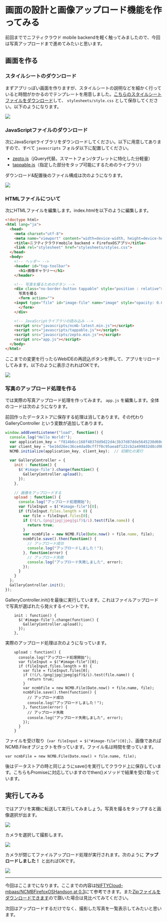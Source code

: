 # 画面の設計と画像アップロード機能を作ってみる

前回まででニフティクラウド mobile backendを軽く触ってみましたので、今回は写真アップロードまで進めてみたいと思います。

## 画面を作る

### スタイルシートのダウンロード

まずアプリっぽい画面を作りますが、スタイルシートの説明などを細かく行っていると時間がかかるのでテンプレートを用意しました。[こちらのスタイルシートファイルをダウンロード](https://raw.githubusercontent.com/NIFTYCloud-mbaas/NCMBFirefoxOSHandson/master/sharephoto/stylesheets/styles.css)して、 `stylesheets/style.css` として保存してください。以下のようになります。

![](images/firefoxos-3-camera-4.png)

### JavaScriptファイルのダウンロード

次にJavaScriptライブラリをダウンロードしてください。以下に用意してありますので、すべて `javascripts` フォルダ以下に配置してください。

- [zepto.js](https://raw.githubusercontent.com/NIFTYCloud-mbaas/NCMBFirefoxOSHandson/master/sharephoto/javascripts/zepto.min.js)（jQuery代替。スマートフォン/タブレットに特化した分軽量）
- [tappable.js](https://raw.githubusercontent.com/NIFTYCloud-mbaas/NCMBFirefoxOSHandson/master/sharephoto/javascripts/tappable.js)（指定した部分をタップ可能にするためのライブラリ）

ダウンロード&配置後のファイル構成は次のようになります。

![](images/firefoxos-3-camera-3.png)

### HTMLファイルについて

次にHTMLファイルを編集します。index.htmlを以下のように編集します。

```html
<!doctype html>
<html lang="ja">
  <head>
    <meta charset="utf-8">
    <meta name="viewport" content="width=device-width, height=device-height, initial-scale=1, maximum-scale=1, user-scalable=no">
    <title>ニフティクラウドmobile backend × FirefoxOSアプリ</title>
    <link rel="stylesheet" href="stylesheets/styles.css">
  </head>
  <body>
    <!-- ヘッダー -->
    <header id="top-toolbar">
      <h1>画像ギャラリー</h1>
    </header>

    <!-- 写真を撮るためのボタン -->
    <div class="no-border-button tappable" style="position : relative">
      写真を撮る
      <form action="">
	<input type="file" id="image-file" name="image" style="opacity: 0.0; position : absolute; left : 0; right : 0; top : 0; bottom : 0; z-index : 20;" />
      </form>
    </div>

    <!-- JavaScriptライブラリの読み込み -->
    <script src="javascripts/ncmb-latest.min.js"></script>
    <script src="javascripts/tappable.js"></script>
    <script src="javascripts/zepto.min.js"></script>
    <script src="app.js"></script>
  </body>
</html>
```

ここまでの変更を行ったらWebIDEの再読込ボタンを押して、アプリをリロードしてみます。以下のように表示されればOKです。

![](images/firefoxos-3-app.png)

### 写真のアップロード処理を作る

では実際の写真アップロード処理を作ってみます。 `app.js` を編集します。全体のコードは次のようになります。

前回作ったデータストアに保存する処理は消してあります。その代わり GalleryController という変数が追加してあります。

```javascript
window.addEventListener("load", function() {
  console.log("Hello World!");
  var application_key = "f814b6cc168f4837dd9d22d4c3b37d87dde5645238d60d2e2497c90f9113cd1c"; // アプリケーションキー
  var client_key = "be16d26ec36ce4dad0cff7f0c95aea8f122cb2a499832d8cd9b8acecc3fb2a43"; // クライアントキー
  NCMB.initialize(application_key, client_key);  // 初期化の実行  
  
  var GalleryController = {
    init : function() {
      $('#image-file').change(function() {
        GalleryController.upload();
      });
    },
    
    // 画像をアップロードする
    upload : function() {
      console.log("アップロード処理開始");
      var fileInput = $("#image-file")[0];
      if (fileInput.files.length > 0) {
        var file = fileInput.files[0];            
        if (!(/\.(png|jpg|jpeg|gif)$/i).test(file.name)) {
          return true;
        }
        var ncmbFile = new NCMB.File(Date.now() + file.name, file);
        ncmbFile.save().then(function() {
          // アップロード成功
          console.log("アップロードしました！");
        }, function(error) {
          // アップロード失敗
          console.log("アップロード失敗しました", error);
        });
      }
    }
  };
  GalleryController.init();
});
```

GalleryController.init()を最後に実行しています。これはファイルアップロードで写真が選ばれたら発火するイベントです。

```
    init : function() {
      $('#image-file').change(function() {
        GalleryController.upload();
      });
    },
```

実際のアップロード処理は次のようになっています。

```
    upload : function() {
      console.log("アップロード処理開始");
      var fileInput = $("#image-file")[0];
      if (fileInput.files.length > 0) {
        var file = fileInput.files[0];            
        if (!(/\.(png|jpg|jpeg|gif)$/i).test(file.name)) {
          return true;
        }
        var ncmbFile = new NCMB.File(Date.now() + file.name, file);
        ncmbFile.save().then(function() {
          // アップロード成功
          console.log("アップロードしました！");
        }, function(error) {
          // アップロード失敗
          console.log("アップロード失敗しました", error);
        });
      }
    }
```

ファイルを受け取り（`var fileInput = $("#image-file")[0];`）、画像であればNCMB.Fileオブジェクトを作っています。ファイル名は時間を使っています。

```
var ncmbFile = new NCMB.File(Date.now() + file.name, file);
```

後はデータストアの時と同じようにsave()を実行してクラウド上に保存しています。こちらもPromiseに対応していますのでthen()メソッドで結果を受け取っています。

## 実行してみる

ではアプリを実機に転送して実行してみましょう。写真を撮るをタップすると画像選択が出ます。

![](images/firefoxos-3-select.png)

カメラを選択して撮影します。

![](images/firefoxos-3-camera.png)

カメラが閉じてファイルアップロード処理が実行されます。次のように **アップロードしました！** と出ればOKです。

![](images/firefoxos-3-camera-1.png)

----

今回はここまでになります。ここまでの内容は[NIFTYCloud-mbaas/NCMBFirefoxOSHandson at 0.3](https://github.com/NIFTYCloud-mbaas/NCMBFirefoxOSHandson/tree/0.3)にて参考できます。また[Zipファイルをダウンロードできます](https://github.com/NIFTYCloud-mbaas/NCMBFirefoxOSHandson/archive/0.3.zip)ので躓いた場合は見比べてみてください。

次回はアップロードするだけでなく、撮影した写真を一覧表示してみたいと思います。
